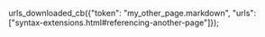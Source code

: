 urls_downloaded_cb({"token": "my_other_page.markdown", "urls": ["syntax-extensions.html#referencing-another-page"]});